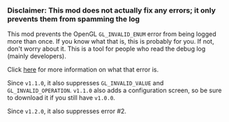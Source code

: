 ### Disclaimer: This mod does not actually fix any errors; it only prevents them from spamming the log

This mod prevents the OpenGL `GL_INVALID_ENUM` error from being logged more than once. If you know what that is, this is probably for you. If not, don't worry about it. This is a tool for people who read the debug log (mainly developers).

Click [here](https://github.com/AdamRaichu/suppress-OpenGL-1280/wiki) for more information on what that error is.

Since `v1.1.0`, it also suppresses `GL_INVALID_VALUE` and `GL_INVALID_OPERATION`. `v1.1.0` also adds a configuration screen, so be sure to download it if you still have `v1.0.0`.

Since `v1.2.0`, it also suppresses error #2.
